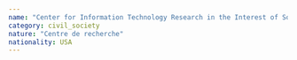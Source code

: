 ```yaml
---
name: "Center for Information Technology Research in the Interest of Society (CITRIS)"
category: civil_society
nature: "Centre de recherche"
nationality: USA
---
```

    